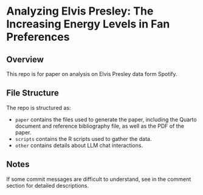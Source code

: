 # Analyzing Elvis Presley: The Increasing Energy Levels in Fan Preferences

## Overview

This repo is for paper on analysis on Elvis Presley data form Spotify.

## File Structure

The repo is structured as:

-   `paper` contains the files used to generate the paper, including the Quarto document and reference bibliography file, as well as the PDF of the paper. 
-   `scripts` contains the R scripts used to gather the data.
-   `other` contains details about LLM chat interactions.
## Notes
If some commit messages are difficult to understand, see in the comment section for detailed descriptions.


